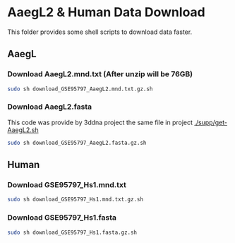 # AaegL2 & Human Data Download

This folder provides some shell scripts to download data faster.
## AaegL

### Download AaegL2.mnd.txt (After unzip will be 76GB)

```bash
sudo sh download_GSE95797_AaegL2.mnd.txt.gz.sh
```

### Download AaegL2.fasta

This code was provide by 3ddna project the same file in project [./supp/get-AaegL2.sh](https://github.com/theaidenlab/3d-dna/blob/master/supp/get-AaegL2.sh)

```bash
sudo sh download_GSE95797_AaegL2.fasta.gz.sh
```

## Human

### Download GSE95797_Hs1.mnd.txt

```bash
sudo sh download_GSE95797_Hs1.mnd.txt.gz.sh
```

### Download GSE95797_Hs1.fasta

```bash
sudo sh download_GSE95797_Hs1.fasta.gz.sh
```